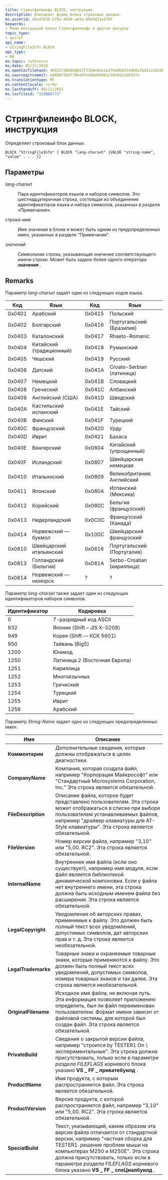 ```yaml
---
title: Стрингфилеинфо BLOCK, инструкция
description: Описывает форму блока строковых данных.
ms.assetid: d5edf638-b70a-44d0-a43a-89d4d21e679f
keywords:
- Меню инструкций блока Стрингфилеинфо и другие ресурсы
topic_type:
- apiref
api_name:
- StringFileInfo BLOCK
api_type:
- NA
ms.topic: reference
ms.date: 05/31/2018
ms.openlocfilehash: 468257d0b8b8b53f3168e8e11e2f649b8354d50a76d3c2a010b98d245472aad0
ms.sourcegitcommit: e6600f550f79bddfe58bd4696ac50dd52cb03d7e
ms.translationtype: MT
ms.contentlocale: ru-RU
ms.lasthandoff: 08/11/2021
ms.locfileid: "119886773"
---
```

# <a name="stringfileinfo-block-statement"></a>Стрингфилеинфо BLOCK, инструкция

Определяет строковый блок данных.

``` syntax
BLOCK "StringFileInfo" { BLOCK "lang-charset" {VALUE "string-name", "value" . . . }}
```

## <a name="parameters"></a>Параметры

<dl> <dt>

<span id="lang-charset"></span><span id="LANG-CHARSET"></span>*lang-charset*
</dt> <dd>

Пара идентификаторов языков и наборов символов. Это шестнадцатеричная строка, состоящая из объединения идентификаторов языка и набора символов, указанных в разделе «Примечания».

</dd> <dt>

<span id="string-name"></span><span id="STRING-NAME"></span>*строка-имя*
</dt> <dd>

Имя значения в блоке и может быть одним из предопределенных имен, указанных в разделе "Примечания".

</dd> <dt>

<span id="value"></span><span id="VALUE"></span>*значений*
</dt> <dd>

Символьная строка, указывающая значение соответствующего имени строки. Может быть задано более одного оператора **значения** .

</dd> </dl>

## <a name="remarks"></a>Remarks

Параметр *lang-charset* задает один из следующих кодов языка.



| Код   | Язык            | Код   | Язык                  |
|--------|---------------------|--------|---------------------------|
| 0x0401 | Арабский              | 0x0415 | Польский                    |
| 0x0402 | Болгарский           | 0x0416 | Португальский (Бразилия)       |
| 0x0403 | Каталонский             | 0x0417 | Rhaeto-Romanic            |
| 0x0404 | Китайский (традиционный) | 0x0418 | Румынский                  |
| 0x0405 | Чешский               | 0x0419 | Русский                   |
| 0x0406 | Датский              | 0x041A | Croato-Serbian (латиница)    |
| 0x0407 | Немецкий              | 0x041B | Словацкий                    |
| 0x0408 | Греческий               | 0x041C | Албанский                  |
| 0x0409 | Английский (США)        | 0x041D | Шведский                   |
| 0x040A | Кастильский испанский   | 0x041E | Тайский                      |
| 0x040B | Финский             | 0x041F | Турецкий                   |
| 0x040C | Французский              | 0x0420 | Урду                      |
| 0x040D | Иврит              | 0x0421 | Бахаса                    |
| 0x040E | Венгерский           | 0x0804 | Китайский (упрощенный)        |
| 0x040F | Исландский           | 0x0807 | Швейцарская немецкая              |
| 0x0410 | Итальянский             | 0x0809 | Великобритания: Английский              |
| 0x0411 | Японский            | 0x080A | Испанский (Мексика)          |
| 0x0412 | Корейский              | 0x080C | Бельгия (французский)            |
| 0x0413 | Нидерландский               | 0x0C0C | Французский (Канада)           |
| 0x0414 | Норвежский — букмол  | 0x100C | Швейцарский французский              |
| 0x0810 | Швейцарский итальянский       | 0x0816 | Португальский (Португалия)     |
| 0x0813 | Голландский (Бельгия)       | 0x081A | Serbo-Croatian (кириллица) |
| 0x0814 | Норвежский — нюнорск | ?      | ?                         |



 

Параметр *lang-charset* также задает один из следующих идентификаторов наборов символов.



| Идентификатор | Кодировка              |
|------------|----------------------------|
| 0          | 7-разрядный код ASCII                |
| 932        | Япония (Shift – JIS X-0208) |
| 949        | Корея (Shift — КСК 5601)   |
| 950        | Тайвань (Big5)              |
| 1200       | Юникод                    |
| 1250       | Латиница 2 (Восточная Европа) |
| 1251       | Кириллица                   |
| 1252       | Многоязычных               |
| 1253       | Греческий                      |
| 1254       | Турецкий                    |
| 1255       | Иврит                     |
| 1256       | Арабский                     |



 

Параметр *String-Name* задает одно из следующих предопределенных имен.



| Имя                 | Описание                                                                                                                                                                                                                                                                                                 |
|----------------------|-------------------------------------------------------------------------------------------------------------------------------------------------------------------------------------------------------------------------------------------------------------------------------------------------------------|
| **Комментарии**         | Дополнительные сведения, которые должны отображаться в целях диагностики.                                                                                                                                                                                                                                    |
| **CompanyName**      | Компания, которая создала файл, например "Корпорация Майкрософт" или "Стандартный Microsystems Corporation, Inc." Эта строка является обязательной.                                                                                                                                                                   |
| **FileDescription**  | Описание файла, которое будет представлено пользователям. Эта строка может отображаться в списке при выборе пользователем устанавливаемых файлов, например "драйвер клавиатуры для AT-Style клавиатуры". Эта строка является обязательной.                                                                                            |
| **FileVersion**      | Номер версии файла, например "3,10" или "5,00. RC2". Эта строка является обязательной.                                                                                                                                                                                                                      |
| **InternalName**     | Внутреннее имя файла (если оно существует), например имя модуля, если файл является библиотекой динамической компоновки. Если у файла нет внутреннего имени, эта строка должна быть исходным именем файла без расширения. Эта строка является обязательной.                                                                       |
| **LegalCopyright**   | Уведомления об авторских правах, применимые к файлу. Это должен быть полный текст всех уведомлений, допустимых символов, дат авторских прав и т. д. Эта строка является необязательной.                                                                                                                                             |
| **LegalTrademarks**  | Товарные знаки и охраняемые товарные знаки, которые применяются к файлу. Это должен быть полный текст всех уведомлений, допустимых символов, номера товарных знаков и так далее. Эта строка является необязательной.                                                                                                                        |
| **OriginalFilename** | Исходное имя файла, не включая путь. Эта информация позволяет приложению определить, был ли файл переименован пользователем. Формат имени зависит от файловой системы, для которой был создан файл. Эта строка является обязательной.                                                 |
| **PrivateBuild**     | Сведения о закрытой версии файла, например "строится by TESTER1 On \\ экспериментальные". Эта строка должна присутствовать, только если в параметре *раздела FILEFLAGS* корневого блока указано **VS \_ FF \_ приватебуилд** .                                                                                   |
| **ProductName**      | Имя продукта, с которым распространяется файл. Эта строка является обязательной.                                                                                                                                                                                                                            |
| **ProductVersion**   | Версия продукта, с которой распространяется файл, например "3,10" или "5,00. RC2". Эта строка является обязательной.                                                                                                                                                                                       |
| **SpecialBuild**     | Текст, указывающий, каким образом эта версия файла отличается от стандартной версии, например "частная сборка для TESTER1. решение проблем мыши на компьютерах M250 и M250E". Эта строка должна присутствовать, только если в параметре *раздела FILEFLAGS* корневого блока указано **VS \_ FF \_ спеЦиалбуилд** . |



 

 

 




